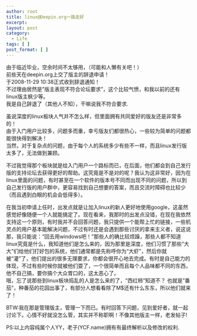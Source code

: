 ```yaml
---
author: root
title: linux@Deepin.org一路走好
excerpt:
layout: post
category:
  - Life
tags: [ ]
post_format: [ ]
---
```

由于临近毕业，空余时间不太够用，（可能和人懒有关吧！）  
前些天在deepin.org上交了版主的辞退申请！  
于2008-11-29 10:38正式收到辞退通知！  
不过理由居然是”版主表现不符合论坛要求”，这个比较气愤，和我以前的还有linux版主枫少等。  
我是自己辞退了（其他人不知），干嘛说我不符合要求.

虽说深度的linux板块人气并不怎么样，但里面拥有共同爱好的版友还是非常多的！  
由于入门用户比较多，问题多而重，幸亏版友们都很热心，一些较为简单的问题都能很快得到解决！  
当然，对于复杂点的问题，由于每个人的系统多少有些不一样，而且linux发行版太多了，无法做到兼顾。

不过我觉得那个板块就是给入门用户一个路标而已，在后面，他们都会到自己发行版的支持论坛去获得更好的帮助。这究竟是不是对的呢？我认为这非常好，因为在linux里面的问题，有时甚至在一个软件的版本号不同而出现不同的问题，所以到自己发行版的用户群中，更容易找到自己想要的答案，而且交流时障碍也比较少（而且遇到白眼的机会会低得多）。

在我当初申请上任时，出发点就是让加入linux的新人更好地使用google，这虽然感觉好像随便一个人就能搞定了。现在看来，我那时的出发点没错，在现在我依然支持这一个原则，有时我并不会回答问题，我只提供一个能帮上忙的链接，一些机灵点的用户基本能解决问题，不过有时还是会遇到那些讨厌的拿来主义者，说这说那，我只能说：“回去用windows吧！”那些人的确比较烦躁，那些人都不知道linux究竟是什么，我知道他们是怎么来的，因为那里是深度，他们习惯了那些“大大”们给他们打好包的系统，他们通常都是先称呼你为“大虾”，然后你就被“灌”了，他们提出的很多无理要求，你都会很开心地去完成。有时是自己能力的体现，不过有些时候你就被他们耍了，一个很简单而且每个人品味都不同的东西，他不自己搞，要你搞个大众胃口的，这太恶心了。  
哦，忘了说那些到linux板块捣乱的人是怎么来的了，“西红柿”知道不？ 也就是”番茄“，种番茄的花园出事了，有部分人想看看除了M$还有什么东东，所以他们就来了！

BTW:我在那是管理版主，管理一下而已。有时回答下问题，见到爱好者，就一起讨论下。心情不好就没怎么管，其实并不称职啊！不像其他版主一样，老发帖子!

PS:以上内容纯属个人YY，老子(YCF.name)拥有有最终解析以及修改的权利.